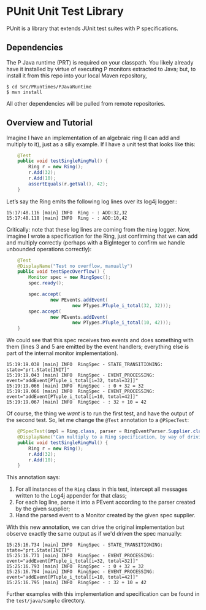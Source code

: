 # PUnit Unit Test Library

PUnit is a library that extends JUnit test suites with P specifications.

## Dependencies

The P Java runtime (PRT) is required on your classpath.  You likely already
have it installed by virtue of executing P monitors extracted to Java; but, to
install it from this repo into your local Maven repository,

```
$ cd Src/PRuntimes/PJavaRuntime
$ mvn install
```

All other dependencies will be pulled from remote repositories.

## Overview and Tutorial

Imagine I have an implementation of an algebraic ring (I can add and multiply
to it), just as a silly example.  If I have a unit test that looks like this:

```java
    @Test
    public void testSingleRingMul() {
        Ring r = new Ring();
        r.Add(32);
        r.Add(10);
        assertEquals(r.getVal(), 42);
    }
```

Let’s say the Ring emits the following log lines over its log4j logger::

```
15:17:48.116 [main] INFO  Ring - : ADD:32,32
15:17:48.118 [main] INFO  Ring - : ADD:10,42
```

Critically: note that these log lines are coming from the `Ring` logger.
Now, imagine I wrote a specification for the Ring, just confirming that we can
add and multiply correctly (perhaps with a BigInteger to confirm we handle
unbounded operations correctly):

```java
    @Test
    @DisplayName("Test no overflow, manually")
    public void testSpecOverflow() {
        Monitor spec = new RingSpec();
        spec.ready();

        spec.accept(
                new PEvents.addEvent(
                        new PTypes.PTuple_i_total(32, 32)));
        spec.accept(
                new PEvents.addEvent(
                        new PTypes.PTuple_i_total(10, 42)));
    }
```

We could see that this spec receives two events and does something with them
(lines 3 and 5 are emitted by the event handlers; everything else is part of
the internal monitor implementation).

```
15:19:19.038 [main] INFO  RingSpec - STATE_TRANSITIONING: state="prt.State[INIT]"
15:19:19.043 [main] INFO  RingSpec - EVENT_PROCESSING: event="addEvent[PTuple_i_total[i=32, total=32]]"
15:19:19.066 [main] INFO  RingSpec - : 0 + 32 = 32
15:19:19.066 [main] INFO  RingSpec - EVENT_PROCESSING: event="addEvent[PTuple_i_total[i=10, total=42]]"
15:19:19.067 [main] INFO  RingSpec - : 32 + 10 = 42
```

Of course, the thing we _want_ is to run the first test, and have the output of
the second test.  So, let me change the `@Test` annotation to a `@PSpecTest`:

```java
    @PSpecTest(impl = Ring.class, parser = RingEventParser.Supplier.class, spec = RingSpec.Supplier.class)
    @DisplayName("Can multiply to a Ring specification, by way of driving the implementation")
    public void testSingleRingMul() {
        Ring r = new Ring();
        r.Add(32);
        r.Add(10);
    }
```

This annotation says: 

1) For all instances of the `Ring` class in this test, intercept all messages
written to the Log4j appender for that class;
2) For each log line, parse it into a PEvent according to the parser created by
the given supplier;
3) Hand the parsed event to a Monitor created by the given spec supplier.

With this new annotation, we can drive the original implementation but observe exactly
the same output as if we'd driven the spec manually:

```
15:25:16.734 [main] INFO  RingSpec - STATE_TRANSITIONING: state="prt.State[INIT]"
15:25:16.771 [main] INFO  RingSpec - EVENT_PROCESSING: event="addEvent[PTuple_i_total[i=32, total=32]]"
15:25:16.793 [main] INFO  RingSpec - : 0 + 32 = 32
15:25:16.794 [main] INFO  RingSpec - EVENT_PROCESSING: event="addEvent[PTuple_i_total[i=10, total=42]]"
15:25:16.795 [main] INFO  RingSpec - : 32 + 10 = 42
```

Further examples with this implementation and specification can be found in the `test/java/sample` directory.
